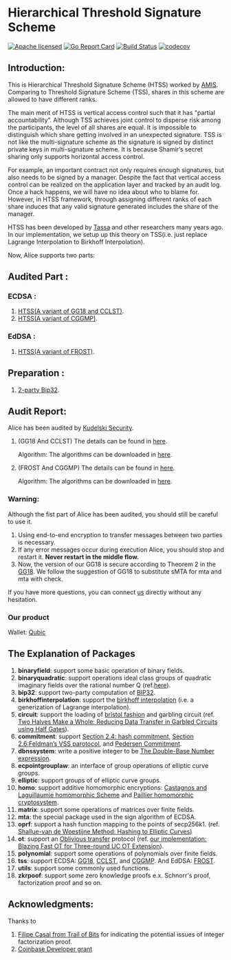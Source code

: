 
# Hierarchical Threshold Signature Scheme
[![Apache licensed][1]][2] [![Go Report Card][3]][4] [![Build Status][5]][6] [![codecov][7]][8]

[1]: https://img.shields.io/badge/License-Apache%202.0-blue.svg
[2]: LICENSE
[3]: https://goreportcard.com/badge/github.com/getamis/alice
[4]: https://goreportcard.com/report/github.com/getamis/alice
[5]: https://travis-ci.com/getamis/alice.svg?branch=master
[6]: https://travis-ci.com/getamis/alice
[7]: https://codecov.io/gh/getamis/alice/branch/master/graph/badge.svg
[8]: https://codecov.io/gh/getamis/alice

## Introduction:

This is Hierarchical Threshold Signature Scheme (HTSS) worked by [AMIS](https://www.am.is). Comparing to Threshold Signature Scheme (TSS), shares in this scheme are allowed to have different ranks.

The main merit of HTSS is vertical access control such that it has "partial accountability”. Although TSS achieves joint control to disperse risk among the participants, the level of all shares are equal. It is impossible to distinguish which share getting involved in an unexpected signature. TSS is not like the multi-signature scheme as the signature is signed by distinct private keys in multi-signature scheme. It is because Shamir’s secret sharing only supports horizontal access control.

For example, an important contract not only requires enough signatures, but also needs to be signed by a manager. Despite the fact that vertical access control can be realized on the application layer and tracked by an audit log. Once a hack happens, we will have no idea about who to blame for. However, in HTSS framework, through assigning different ranks of each share induces that any valid signature generated includes the share of the manager.

HTSS  has been developed by [Tassa](https://www.openu.ac.il/lists/mediaserver_documents/personalsites/tamirtassa/hss_conf.pdf) and other researchers many years ago. In our implementation, we setup up this theory on TSS(i.e. just replace Lagrange Interpolation to Birkhoff Interpolation).

Now, Alice supports two parts:
## Audited Part :

### ECDSA :
1. [HTSS(A variant of GG18 and CCLST)](./crypto/tss/ecdsa/README.md).
2. [HTSS(A variant of CGGMP)](./crypto/tss/ecdsa/README.md).


### EdDSA :
1. [HTSS(A variant of FROST)](./crypto/tss/eddsa/frost/README.md).


## Preparation : 
1. [2-party Bip32](./crypto/bip32/README.md).


## Audit Report:
 Alice has been audited by [Kudelski Security](https://www.kudelskisecurity.com). 
1. (GG18 And CCLST) The details can be found in [here](./REPORT_2020-05-19.pdf).
    
    Algorithm: The algorithms can be downloaded in [here](./GG18AndCCLST.pdf).
2. (FROST And CGGMP) The details can be found in [here](./REPORT_2022.pdf).
    
    Algorithm: The algorithms can be downloaded in [here](./cggmpAndfrostFlow.pdf).

### Warning:
Although the fist part of Alice has been audited, you should still be careful to use it. 
1. Using end-to-end encryption to transfer messages between two parties is necessary. 
2. If any error messages occur during execution Alice, you should stop and restart it. **Never restart in the middle flow.**
3. Now, the version of our GG18 is secure according to Theorem 2 in the [GG18](https://eprint.iacr.org/2019/114.pdf). We follow the suggestion of GG18 to substitute sMTA for mta and mta with check.


If you have more questions, you can connect [us](https://www.am.is/) directly without any hesitation.

### Our product
Wallet: [Qubic](https://www.qubic.app/en.html)


## The Explanation of Packages
1. **binaryfield**: support some basic operation of binary fields.
2. **binaryquadratic**: support operations  ideal class groups of quadratic imaginary fields over the rational number Q (ref.[here](https://math.stanford.edu/~conrad/676Page/handouts/picgroup.pdf)).
3. **bip32**: support two-party computation of [BIP32](https://github.com/bitcoin/bips/blob/master/bip-0032.mediawiki).
4. **birkhoffinterpolation**: support the [birkhoff interpolation](https://en.wikipedia.org/wiki/Birkhoff_interpolation) (i.e. a generization of Lagrange interpolation).
5. **circuit**: support the loading of [bristol fashion](https://homes.esat.kuleuven.be/~nsmart/MPC/) and garbling circuit (ref. [Two Halves Make a Whole: Reducing Data Transfer in Garbled Circuits using Half Gates](https://eprint.iacr.org/2014/756)).
6. **commitment**: support [Section 2.4: hash commitment](https://eprint.iacr.org/2019/114.pdf), [Section 2.6:Feldman’s VSS parotocol](https://eprint.iacr.org/2019/114.pdf), and [Pedersen Commitment](https://research.nccgroup.com/2021/06/15/on-the-use-of-pedersen-commitments-for-confidential-payments/).
7. **dbnssystem**: write a positive integer to be [The Double-Base Number expression](https://link.springer.com/chapter/10.1007/978-3-540-70500-0_32).
8. **ecpointgrouplaw**: an interface of group operations of elliptic curve groups.
9. **elliptic**: support groups of of elliptic curve groups.
10. **homo**: support additive homomorphic encryptions: [Castagnos and Laguillaumie homomorphic Scheme](https://github.com/getamis/alice/tree/master/crypto/homo/cl) and [Paillier homomorphic cryptosystem](https://github.com/getamis/alice/tree/master/crypto/homo/paillier).
11. **matrix**: support some operations of matrices over finite fields.
12. **mta**: the special package used in the sign algorithm of ECDSA.
13. **oprf**: support a hash function mapping to the points of secp256k1. (ref. [Shallue-van de Woestijne Method: Hashing to Elliptic Curves](https://tools.ietf.org/html/draft-irtf-cfrg-hash-to-curve-04#section-6.9.1))
14. **ot**: support an [Oblivious transfer](https://en.wikipedia.org/wiki/Oblivious_transfer) protocol (ref. [our implementation: Blazing Fast OT for Three-round UC OT Extension](https://link.springer.com/chapter/10.1007/978-3-030-45388-6_11)).
15. **polynomial**: support some operations of polynomials over finite fields.
16. **tss**: support ECDSA: [GG18](https://eprint.iacr.org/2019/114.pdf), [CCLST](https://link.springer.com/chapter/10.1007/978-3-030-45388-6_10), and [CGGMP](https://eprint.iacr.org/2021/060). And EdDSA: [FROST](https://link.springer.com/chapter/10.1007/978-3-030-81652-0_2).
17. **utils**: support some commonly used functions.
18. **zkrpoof**: support some zero knowledge proofs e.x. Schnorr's proof, factorization proof and so on.



## Acknowledgments:
Thanks to 
1. [Filipe Casal from Trail of Bits](https://www.trailofbits.com) for indicating the potential issues of integer factorization proof.
2. [Coinbase Developer grant](https://www.coinbase.com/blog/announcing-our-second-developer-grant-winners)